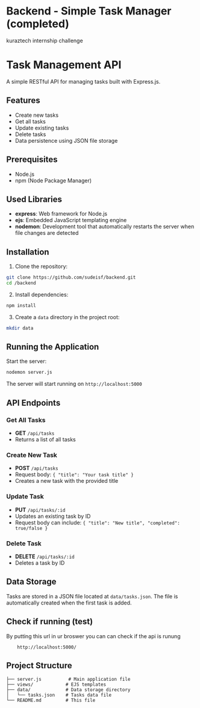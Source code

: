 # Backend - Simple Task Manager (completed)
kuraztech internship challenge



# Task Management API

A simple RESTful API for managing tasks built with Express.js.

## Features

- Create new tasks
- Get all tasks
- Update existing tasks
- Delete tasks
- Data persistence using JSON file storage

## Prerequisites

- Node.js 
- npm (Node Package Manager)

## Used Libraries

- **express**: Web framework for Node.js
- **ejs**: Embedded JavaScript templating engine
- **nodemon**: Development tool that automatically restarts the server when file changes are detected

## Installation

1. Clone the repository:
```bash
git clone https://github.com/sudeisf/backend.git
cd /backend
```

2. Install dependencies:
```bash
npm install
```

3. Create a `data` directory in the project root:
```bash
mkdir data
```

## Running the Application

Start the server:
```bash
nodemon server.js
```

The server will start running on `http://localhost:5000`

## API Endpoints

### Get All Tasks
- **GET** `/api/tasks`
- Returns a list of all tasks

### Create New Task
- **POST** `/api/tasks`
- Request body: `{ "title": "Your task title" }`
- Creates a new task with the provided title

### Update Task
- **PUT** `/api/tasks/:id`
- Updates an existing task by ID
- Request body can include: `{ "title": "New title", "completed": true/false }`

### Delete Task
- **DELETE** `/api/tasks/:id`
- Deletes a task by ID

## Data Storage

Tasks are stored in a JSON file located at `data/tasks.json`. The file is automatically created when the first task is added.

## Check if running (test)
By putting this url in ur broswer you can can check if the api is runung
```
    http://localhost:5000/
```


## Project Structure

```
├── server.js          # Main application file
├── views/            # EJS templates
├── data/             # Data storage directory
│   └── tasks.json    # Tasks data file
└── README.md         # This file
```

